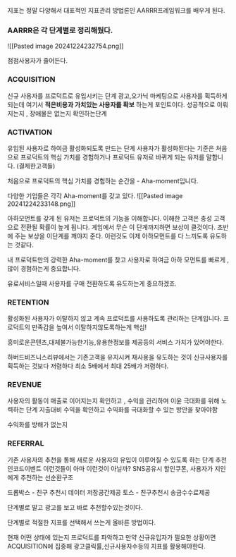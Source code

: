 지표는 정말 다양해서 대표적인 지표관리 방법론인 AARRR프레임워크를 배우게 된다.

### AARRR은 각 단계별로 정리해뒀다.
![[Pasted image 20241224232754.png]]

점점사용자가 줄어든다.

### ACQUISITION
신규 사용자를 프로덕트로 유입시키는 단계
광고,오가닉 마케팅으로 사용자를 획득하게 되는데
여기서 **적은비용과 가치있는 사용자를 확보** 하는게 포인트이다.
성공적으로 이뤄지는지 , 장애물은 없는지 확인하는단계


### ACTIVATION
유입된 사용자로 하여금 활성화되도록 만드는 단계
사용자가 활성화된다는 기준은 처음으로 프로덕트의 핵심 가치를 경험하거나 프로덕트 유저로 바뀌게 되는 유저를 말합니다. (결제한고객들)

처음으로 프로덕트의 핵심 가치를 경험하는 순간을 - Aha-moment입니다.

다양한 기업들은 각각 Aha-moment를 갖고 있다.
![[Pasted image 20241224233148.png]]

아하모먼트를 갖게 된 유저는 프로덕트의 기능을 이해합니다.
이해한 고객은 충성 고객으로 전환될 확률이 높게 됩니다.
게임에서 무슨 이 단계까지하면 보상이 클것이다. 초반에 주는 보상을 이단계를 깨야지 준다. 이런것도 이제 아하모먼트를 다 느끼도록 유도하는 것같다.


내 프로덕트만의 강력한 Aha-moment를 찾고 사용자로 하여금 아하 모먼트를 빠르게 , 많이 경험하는게 중요합니다.

유료서비스일때 사용자를 구매 전환하도록 유도하는게 중요하겠죠.
### RETENTION
활성화된 사용자가 이탈하지 않고 계속 프로덕트를 사용하도록 관리하는 단계입니다.
프로덕트의 만족감을 높여서 이탈하지않도록하는게 핵심!

흥미로운콘텐츠,대체불가능한기능,유용한정보를 제공등의 서비스 가치가 있어야한다.

하버드비즈니스리뷰에서는 기존고객을 유지시켜 재사용을 유도하는 것이 신규사용자를 획득하는 것보다 저렴하다
최소 5배에서 최대 25배가 저렴하다.

### REVENUE
사용자의 활동이 매출로 이어지는지 확인하고 , 수익을 관리하며 이윤 극대화를 위해 노력하는 단계 
지출대비 수익을 확인하고 수익화를 극대화할 수 있는 방안을 찾아야함


수익화를 방해가 없는지


### REFERRAL
기존 사용자의 추천을 통해 새로운 사용자의 유입이 이루어질 수 있도록 하는 단계
추천인코드이벤트 이런것들이 아마 이런것이 아닐까?
SNS공유시 할인쿠폰, 사용자가 지인에게 추천하는 선순환구조

드롭박스 - 친구 추천시 데이터 저장공간제공
토스 - 친구추천시 송금수수료제공

단계별로 말고 광고를 보고 바로 추천할수있는것이다.

단계별로 적절한 지표를 선택해서 쓰는게 올바른 방법이다.

현재 어떤 상태에 있는지 프로덕트를 파악하고 만약 신규유입자가 필요한 상황이면 ACQUISITION에 집중해 광고클릭률,신규사용자수등의 지표를 활용해야한다.